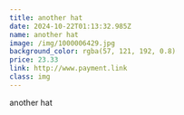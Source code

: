 ```yaml
---
title: another hat
date: 2024-10-22T01:13:32.985Z
name: another hat
image: /img/1000006429.jpg
background_color: rgba(57, 121, 192, 0.8)
price: 23.33
link: http://www.payment.link
class: img
---
```

another hat